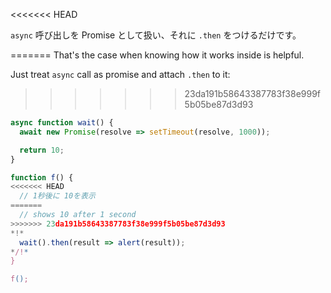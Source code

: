 
<<<<<<< HEAD

`async` 呼び出しを Promise として扱い、それに `.then` をつけるだけです。

=======
That's the case when knowing how it works inside is helpful.

Just treat `async` call as promise and attach `.then` to it:
>>>>>>> 23da191b58643387783f38e999f5b05be87d3d93
```js run
async function wait() {
  await new Promise(resolve => setTimeout(resolve, 1000));

  return 10;
}

function f() {
<<<<<<< HEAD
  // 1秒後に 10を表示
=======
  // shows 10 after 1 second
>>>>>>> 23da191b58643387783f38e999f5b05be87d3d93
*!*
  wait().then(result => alert(result));
*/!*
}

f();
```
